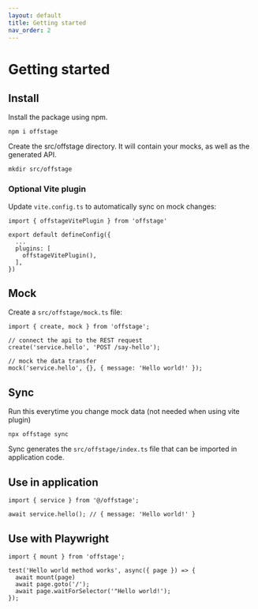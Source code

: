 ```yaml
---
layout: default
title: Getting started
nav_order: 2
---
```

# Getting started

## Install
Install the package using npm.
```
npm i offstage
```

Create the src/offstage directory. It will contain your mocks, as well as the generated API.

```
mkdir src/offstage
```

### Optional Vite plugin
Update `vite.config.ts` to automatically sync on mock changes:
```
import { offstageVitePlugin } from 'offstage'

export default defineConfig({
  ...
  plugins: [
    offstageVitePlugin(),
  ],
})

```

## Mock

Create a `src/offstage/mock.ts` file:

```
import { create, mock } from 'offstage';

// connect the api to the REST request
create('service.hello', 'POST /say-hello');

// mock the data transfer
mock('service.hello', {}, { message: 'Hello world!' });
```

## Sync
Run this everytime you change mock data (not needed when using vite plugin)
```
npx offstage sync
```

Sync generates the `src/offstage/index.ts` file that can be imported in application code.

## Use in application
```
import { service } from '@/offstage';

await service.hello(); // { message: 'Hello world!' }
```

## Use with Playwright
```
import { mount } from 'offstage';

test('Hello world method works', async({ page }) => {
  await mount(page)
  await page.goto('/');
  await page.waitForSelector('"Hello world!');
});
```


